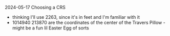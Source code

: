 2024-05-17
Choosing a CRS
- thinking I'll use 2263, since it's in feet and I'm familiar with it
- 1014940 213870 are the coordinates of the center of the Travers Pillow - might be a fun lil Easter Egg of sorts